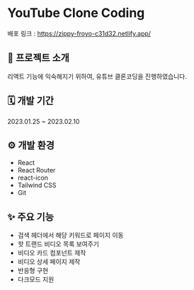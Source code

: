 # YouTube Clone Coding
배포 링크 : https://zippy-froyo-c31d32.netlify.app/

## 👋 프로젝트 소개
리액트 기능에 익숙해지기 위하여, 유튜브 클론코딩을 진행하였습니다.

## 🗓️ 개발 기간
2023.01.25 ~ 2023.02.10

## ⚙️ 개발 환경
- React
- React Router
- react-icon
- Tailwind CSS
- Git

## ✨ 주요 기능
- 검색 헤더에서 해당 키워드로 페이지 이동
- 핫 트랜드 비디오 목록 보여주기
- 비디오 카드 컴포넌트 제작 
- 비디오 상세 페이지 제작
- 반응형 구현
- 다크모드 지원 
